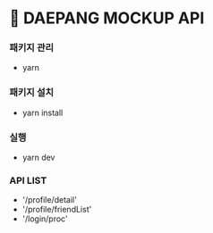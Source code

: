 # 🤖 DAEPANG MOCKUP API

### 패키지 관리
- yarn

### 패키지 설치
- yarn install

### 실행
- yarn dev

### API LIST
- '/profile/detail'
- '/profile/friendList'
- '/login/proc'
